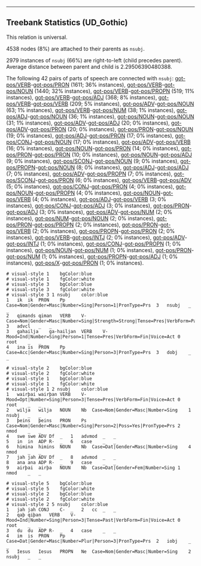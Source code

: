 

--------------------------------------------------------------------------------

## Treebank Statistics (UD_Gothic)

This relation is universal.

4538 nodes (8%) are attached to their parents as `nsubj`.

2979 instances of `nsubj` (66%) are right-to-left (child precedes parent).
Average distance between parent and child is 2.29506390480388.

The following 42 pairs of parts of speech are connected with `nsubj`: [got-pos/VERB]()-[got-pos/PRON]() (1611; 36% instances), [got-pos/VERB]()-[got-pos/NOUN]() (1440; 32% instances), [got-pos/VERB]()-[got-pos/PROPN]() (519; 11% instances), [got-pos/VERB]()-[got-pos/ADJ]() (368; 8% instances), [got-pos/VERB]()-[got-pos/VERB]() (209; 5% instances), [got-pos/ADV]()-[got-pos/NOUN]() (63; 1% instances), [got-pos/VERB]()-[got-pos/NUM]() (38; 1% instances), [got-pos/ADJ]()-[got-pos/NOUN]() (36; 1% instances), [got-pos/NOUN]()-[got-pos/NOUN]() (31; 1% instances), [got-pos/ADV]()-[got-pos/ADJ]() (20; 0% instances), [got-pos/ADV]()-[got-pos/PRON]() (20; 0% instances), [got-pos/PRON]()-[got-pos/NOUN]() (19; 0% instances), [got-pos/ADJ]()-[got-pos/PRON]() (17; 0% instances), [got-pos/CONJ]()-[got-pos/NOUN]() (17; 0% instances), [got-pos/ADV]()-[got-pos/VERB]() (16; 0% instances), [got-pos/NOUN]()-[got-pos/PRON]() (14; 0% instances), [got-pos/PRON]()-[got-pos/PRON]() (10; 0% instances), [got-pos/NOUN]()-[got-pos/ADJ]() (9; 0% instances), [got-pos/SCONJ]()-[got-pos/NOUN]() (9; 0% instances), [got-pos/PROPN]()-[got-pos/NOUN]() (8; 0% instances), [got-pos/ADJ]()-[got-pos/ADJ]() (7; 0% instances), [got-pos/ADV]()-[got-pos/PROPN]() (7; 0% instances), [got-pos/SCONJ]()-[got-pos/PRON]() (6; 0% instances), [got-pos/VERB]()-[got-pos/ADV]() (5; 0% instances), [got-pos/CONJ]()-[got-pos/PRON]() (4; 0% instances), [got-pos/NOUN]()-[got-pos/PROPN]() (4; 0% instances), [got-pos/NOUN]()-[got-pos/VERB]() (4; 0% instances), [got-pos/ADJ]()-[got-pos/VERB]() (3; 0% instances), [got-pos/CONJ]()-[got-pos/ADJ]() (3; 0% instances), [got-pos/PRON]()-[got-pos/ADJ]() (3; 0% instances), [got-pos/ADV]()-[got-pos/NUM]() (2; 0% instances), [got-pos/NUM]()-[got-pos/NOUN]() (2; 0% instances), [got-pos/PRON]()-[got-pos/PROPN]() (2; 0% instances), [got-pos/PRON]()-[got-pos/VERB]() (2; 0% instances), [got-pos/PROPN]()-[got-pos/PRON]() (2; 0% instances), [got-pos/VERB]()-[got-pos/INTJ]() (2; 0% instances), [got-pos/ADV]()-[got-pos/INTJ]() (1; 0% instances), [got-pos/CONJ]()-[got-pos/PROPN]() (1; 0% instances), [got-pos/NOUN]()-[got-pos/NUM]() (1; 0% instances), [got-pos/PRON]()-[got-pos/NUM]() (1; 0% instances), [got-pos/PROPN]()-[got-pos/ADJ]() (1; 0% instances), [got-pos/X]()-[got-pos/PRON]() (1; 0% instances).


~~~ conllu
# visual-style 1	bgColor:blue
# visual-style 1	fgColor:white
# visual-style 3	bgColor:blue
# visual-style 3	fgColor:white
# visual-style 3 1 nsubj	color:blue
1	ik	ik	PRON	Pp	Case=Nom|Gender=Masc|Number=Sing|Person=1|PronType=Prs	3	nsubj	_	_
2	qimands	qiman	VERB	V-	Case=Nom|Gender=Masc|Number=Sing|Strength=Strong|Tense=Pres|VerbForm=Part|Voice=Act	3	advcl	_	_
3	gahailja	ga-hailjan	VERB	V-	Mood=Ind|Number=Sing|Person=1|Tense=Pres|VerbForm=Fin|Voice=Act	0	root	_	_
4	ina	is	PRON	Pp	Case=Acc|Gender=Masc|Number=Sing|Person=3|PronType=Prs	3	dobj	_	_

~~~


~~~ conllu
# visual-style 2	bgColor:blue
# visual-style 2	fgColor:white
# visual-style 1	bgColor:blue
# visual-style 1	fgColor:white
# visual-style 1 2 nsubj	color:blue
1	wairþai	wairþan	VERB	V-	Mood=Opt|Number=Sing|Person=3|Tense=Pres|VerbForm=Fin|Voice=Act	0	root	_	_
2	wilja	wilja	NOUN	Nb	Case=Nom|Gender=Masc|Number=Sing	1	nsubj	_	_
3	þeins	þeins	PRON	Ps	Case=Nom|Gender=Masc|Number=Sing|Person=2|Poss=Yes|PronType=Prs	2	nmod	_	_
4	swe	swe	ADV	Df	_	1	advmod	_	_
5	in	in	ADP	R-	_	6	case	_	_
6	himina	himins	NOUN	Nb	Case=Dat|Gender=Masc|Number=Sing	4	nmod	_	_
7	jah	jah	ADV	Df	_	8	advmod	_	_
8	ana	ana	ADP	R-	_	9	case	_	_
9	airþai	airþa	NOUN	Nb	Case=Dat|Gender=Fem|Number=Sing	1	nmod	_	_

~~~


~~~ conllu
# visual-style 5	bgColor:blue
# visual-style 5	fgColor:white
# visual-style 2	bgColor:blue
# visual-style 2	fgColor:white
# visual-style 2 5 nsubj	color:blue
1	jah	jah	CONJ	C-	_	2	cc	_	_
2	qaþ	qiþan	VERB	V-	Mood=Ind|Number=Sing|Person=3|Tense=Past|VerbForm=Fin|Voice=Act	0	root	_	_
3	du	du	ADP	R-	_	4	case	_	_
4	im	is	PRON	Pp	Case=Dat|Gender=Masc|Number=Plur|Person=3|PronType=Prs	2	iobj	_	_
5	Iesus	Iesus	PROPN	Ne	Case=Nom|Gender=Masc|Number=Sing	2	nsubj	_	_

~~~


